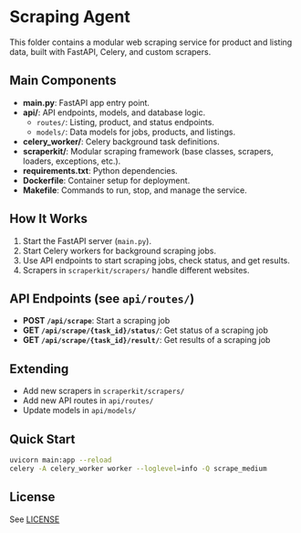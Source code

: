 
# Scraping Agent

This folder contains a modular web scraping service for product and listing data, built with FastAPI, Celery, and custom scrapers.

## Main Components

- **main.py**: FastAPI app entry point.
- **api/**: API endpoints, models, and database logic.
  - `routes/`: Listing, product, and status endpoints.
  - `models/`: Data models for jobs, products, and listings.
- **celery_worker/**: Celery background task definitions.
- **scraperkit/**: Modular scraping framework (base classes, scrapers, loaders, exceptions, etc.).
- **requirements.txt**: Python dependencies.
- **Dockerfile**: Container setup for deployment.
- **Makefile**: Commands to run, stop, and manage the service.

## How It Works

1. Start the FastAPI server (`main.py`).
2. Start Celery workers for background scraping jobs.
3. Use API endpoints to start scraping jobs, check status, and get results.
4. Scrapers in `scraperkit/scrapers/` handle different websites.

## API Endpoints (see `api/routes/`)

- **POST `/api/scrape`**: Start a scraping job
- **GET `/api/scrape/{task_id}/status/`**: Get status of a scraping job
- **GET `/api/scrape/{task_id}/result/`**: Get results of a scraping job

## Extending

- Add new scrapers in `scraperkit/scrapers/`
- Add new API routes in `api/routes/`
- Update models in `api/models/`

## Quick Start

```bash
uvicorn main:app --reload
celery -A celery_worker worker --loglevel=info -Q scrape_medium
```

## License

See [LICENSE](../LICENSE)
